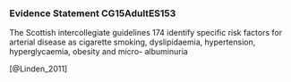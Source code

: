 ### Evidence Statement CG15AdultES153
The Scottish intercollegiate guidelines 174 identify specific risk factors for arterial disease as cigarette smoking, dyslipidaemia, hypertension, hyperglycaemia, obesity and micro- albuminuria



[@Linden_2011]
